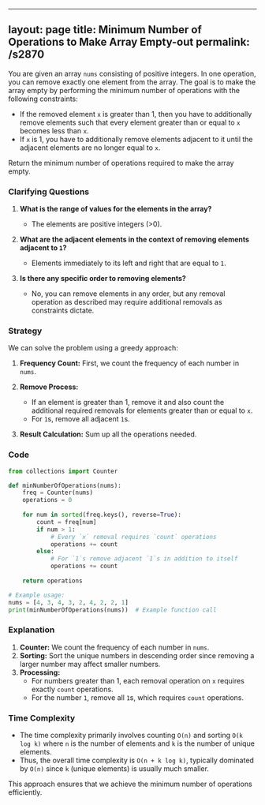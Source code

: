 
---
layout: page
title:  Minimum Number of Operations to Make Array Empty-out
permalink: /s2870
---
You are given an array `nums` consisting of positive integers. In one operation, you can remove exactly one element from the array. The goal is to make the array empty by performing the minimum number of operations with the following constraints:
- If the removed element `x` is greater than 1, then you have to additionally remove elements such that every element greater than or equal to `x` becomes less than `x`.
- If `x` is 1, you have to additionally remove elements adjacent to it until the adjacent elements are no longer equal to `x`.

Return the minimum number of operations required to make the array empty.

### Clarifying Questions
1. **What is the range of values for the elements in the array?**
   - The elements are positive integers (>0).
   
2. **What are the adjacent elements in the context of removing elements adjacent to `1`?**
   - Elements immediately to its left and right that are equal to `1`.

3. **Is there any specific order to removing elements?**
   - No, you can remove elements in any order, but any removal operation as described may require additional removals as constraints dictate.

### Strategy
We can solve the problem using a greedy approach:
1. **Frequency Count:** First, we count the frequency of each number in `nums`.
2. **Remove Process:**
   - If an element is greater than 1, remove it and also count the additional required removals for elements greater than or equal to `x`.
   - For `1`s, remove all adjacent `1`s.
   
3. **Result Calculation:** Sum up all the operations needed.

### Code

```python
from collections import Counter

def minNumberOfOperations(nums):
    freq = Counter(nums)
    operations = 0
    
    for num in sorted(freq.keys(), reverse=True):
        count = freq[num]
        if num > 1:
            # Every `x` removal requires `count` operations
            operations += count
        else:
            # For `1`s remove adjacent `1`s in addition to itself
            operations += count
            
    return operations

# Example usage:
nums = [4, 3, 4, 3, 2, 4, 2, 2, 1]
print(minNumberOfOperations(nums))  # Example function call
```

### Explanation
1. **Counter:** We count the frequency of each number in `nums`.
2. **Sorting:** Sort the unique numbers in descending order since removing a larger number may affect smaller numbers.
3. **Processing:**
   - For numbers greater than 1, each removal operation on `x` requires exactly `count` operations.
   - For the number `1`, remove all `1`s, which requires `count` operations.

### Time Complexity
- The time complexity primarily involves counting `O(n)` and sorting `O(k log k)` where `n` is the number of elements and `k` is the number of unique elements.
- Thus, the overall time complexity is `O(n + k log k)`, typically dominated by `O(n)` since `k` (unique elements) is usually much smaller.

This approach ensures that we achieve the minimum number of operations efficiently.